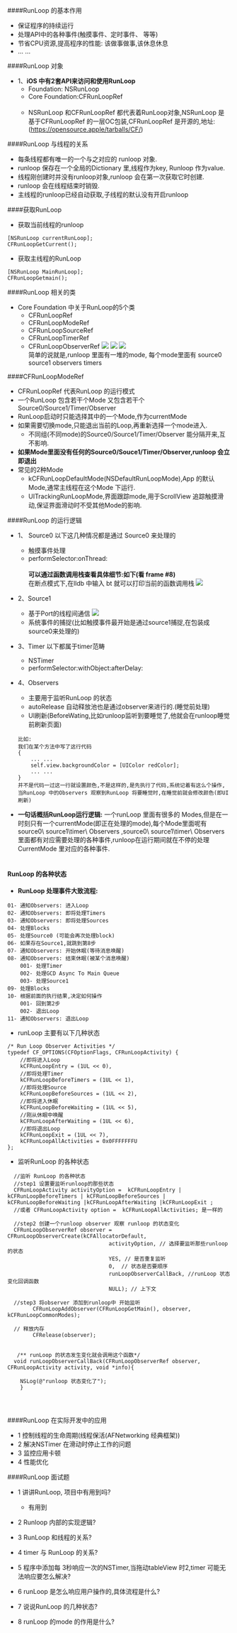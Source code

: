 

####RunLoop 的基本作用
- 保证程序的持续运行
- 处理API中的各种事件(触摸事件、定时事件、 等等)
- 节省CPU资源,提高程序的性能: 该做事做事,该休息休息
- ... ...

####RunLoop 对象

- 1、**iOS 中有2套API来访问和使用RunLoop**
    - Foundation: NSRunLoop
    - Core Foundation:CFRunLoopRef<br><br>
    - NSRunLoop 和CFRunLoopRef 都代表着RunLoop对象,NSRunLoop 是基于CFRunLoopRef 的一层OC包装,CFRunLoopRef 是开源的,地址:(https://opensource.apple/tarballs/CF/)
    
    

####RunLoop 与线程的关系
- 每条线程都有唯一的一个与之对应的 runloop 对象.
- runloop 保存在一个全局的Dictionary 里,线程作为key, Runloop 作为value.
- 线程刚创建时并没有runloop对象,runloop 会在第一次获取它时创建.
- runloop 会在线程结束时销毁.
- 主线程的runloop已经自动获取,子线程的默认没有开启runloop


####获取RunLoop
- 获取当前线程的runloop
```
[NSRunLoop currentRunLoop];
CFRunLoopGetCurrent();
```

- 获取主线程的RunLoop
```
[NSRunLoop MainRunLoop];
CFRunLoopGetmain();
```



####RunLoop 相关的类
- Core Foundation 中关于RunLoop的5个类
    - CFRunLoopRef
    - CFRunLoopModeRef
    - CFRunLoopSourceRef
    - CFRunLoopTimerRef
    - CFRunLoopObserverRef
  ![](/assets/RUNLOOP.png)  ![](/assets/RUNLOOPMODE.png)
   ![](/assets/Snip20180716_1.png) <br>
   简单的说就是,runloop 里面有一堆的mode, 每个mode里面有 source0  source1 observers  timers
   
   
   
   
####CFRunLoopModeRef 
- CFRunLoopRef 代表RunLoop 的运行模式
- 一个RunLoop 包含若干个Mode 又包含若干个Source0/Source1/Timer/Observer
- RunLoop启动时只能选择其中的一个Mode,作为currentMode
- 如果需要切换mode,只能退出当前的Loop,再重新选择一个mode进入.
    - 不同组(不同mode)的Source0/Source1/Timer/Observer 能分隔开来,互不影响.
- **如果Mode里面没有任何的Source0/Souce1/Timer/Observer,runloop 会立即退出**
- 常见的2种Mode
    - kCFRunLoopDefaultMode(NSDefaultRunLoopMode),App 的默认Mode,通常主线程在这个Mode 下运行.
    - UITrackingRunLoopMode,界面跟踪mode,用于ScrollView 追踪触摸滑动,保证界面滑动时不受其他Mode的影响.
    
    

####RunLoop 的运行逻辑

- 1、 Source0  以下这几种情况都是通过 Source0 来处理的
    - 触摸事件处理
    - performSelector:onThread: 
    <br><br>
    **可以通过函数调用栈查看具体细节:如下(看 frame #8)**<br>
    在断点模式下,在lldb 中输入 bt 就可以打印当前的函数调用栈
    ![](/assets/Snip20180717_2.png)
    
    
- 2、Source1  
    - 基于Port的线程间通信
    ![](/assets/Snip20180717_3.png)
    - 系统事件的捕捉(比如触摸事件最开始是通过source1捕捉,在包装成source0来处理的)
    

- 3、Timer 以下都属于timer范畴
    - NSTimer
    - performSelector:withObject:afterDelay:
    
    
- 4、Observers 
    - 主要用于监听RunLoop 的状态
    - autoRelease 自动释放池也是通过observer来进行的.(睡觉前处理)
    - UI刷新(BeforeWating,比如runloop监听到要睡觉了,他就会在runloop睡觉前刷新页面)
    ```
    比如:
    我们在某个方法中写了这行代码
    {
        ... ...
        self.view.backgroundColor = [UIColor redColor];
        ... ...
    }
    并不是代码一过这一行就设置颜色,不是这样的,是先执行了代码,系统记着有这么个操作,当RunLoop 中的Observers 观察到RunLoop 将要睡觉时,在睡觉前就会修改颜色(即UI刷新)
    ```
    

- **一句话概括RunLoop运行逻辑:**
一个runLoop 里面有很多的 Modes,但是在一时刻只有一个currentMode(即正在处理的mode),每个Mode里面呢有 source0\ source1\timer\ Observers ,source0\ source1\timer\ Observers 里面都有对应需要处理的各种事件,runloop在运行期间就在不停的处理CurrentMode 里对应的各种事件.
<br><br>



#### RunLoop 的各种状态
- **RunLoop 处理事件大致流程:**
```
01- 通知Observers: 进入Loop
02- 通知Observers: 即将处理Timers
03- 通知Observers: 即将处理Sources
04- 处理Blocks
05- 处理Source0 (可能会再次处理block)
06- 如果存在Source1,就跳到第8步
07- 通知Observers: 开始休眠(等待消息唤醒)
08- 通知Observers: 结束休眠(被某个消息唤醒)
    001- 处理Timer
    002- 处理GCD Async To Main Queue
    003- 处理Source1
09- 处理Blocks
10- 根据前面的执行结果,决定如何操作
    001- 回到第2步
    002- 退出Loop
11- 通知Observers: 退出Loop
```



- runLoop 主要有以下几种状态
```
/* Run Loop Observer Activities */
typedef CF_OPTIONS(CFOptionFlags, CFRunLoopActivity) {
    //即将进入Loop
    kCFRunLoopEntry = (1UL << 0),   
    //即将处理Timer 
    kCFRunLoopBeforeTimers = (1UL << 1),
    //即将处理Source
    kCFRunLoopBeforeSources = (1UL << 2),
    //即将进入休眠
    kCFRunLoopBeforeWaiting = (1UL << 5),
    //刚从休眠中唤醒
    kCFRunLoopAfterWaiting = (1UL << 6),
    //即将退出Loop
    kCFRunLoopExit = (1UL << 7),
    kCFRunLoopAllActivities = 0x0FFFFFFFU
};
```

- 监听RunLoop 的各种状态

```
  //监听 RunLoop 的各种状态
  //step1 设置要监听runloop的那些状态
  CFRunLoopActivity activityOption =  kCFRunLoopEntry | kCFRunLoopBeforeTimers | kCFRunLoopBeforeSources | kCFRunLoopBeforeWaiting |kCFRunLoopAfterWaiting |kCFRunLoopExit ;
  //或者 CFRunLoopActivity option =  kCFRunLoopAllActivities; 是一样的
        
  //step2 创建一个runloop observer 观察 runloop 的状态变化
  CFRunLoopObserverRef observer = CFRunLoopObserverCreate(kCFAllocatorDefault,
                                activityOption, // 选择要监听那些runloop的状态
                                YES, // 是否重复监听
                                0,  // 状态是否要顺序
                                runLoopObserverCallBack, //runLoop 状态变化回调函数
                                NULL); // 上下文
        
  //step3 将observer 添加到runloop中 开始监听
        CFRunLoopAddObserver(CFRunLoopGetMain(), observer, kCFRunLoopCommonModes);
        
  // 释放内存
        CFRelease(observer);
        
        
   /** runLoop 的状态发生变化就会调用这个函数*/
  void runLoopObserverCallBack(CFRunLoopObserverRef observer, CFRunLoopActivity activity, void *info){
    
    NSLog(@"runloop 状态变化了");
    }

        
        
```


####RunLoop 在实际开发中的应用

- 1 控制线程的生命周期(线程保活(AFNetworking 经典框架))
- 2 解决NSTimer 在滑动时停止工作的问题
- 3 监控应用卡顿
- 4 性能优化



####RunLoop 面试题

- 1 讲讲RunLoop, 项目中有用到吗?
    - 有用到


- 2 Runloop 内部的实现逻辑?


- 3 RunLoop 和线程的关系?


- 4 timer 与 RunLoop 的关系?



- 5 程序中添加每 3秒响应一次的NSTimer,当拖动tableView 时2,timer 可能无法响应要怎么解决?


- 6 runLoop 是怎么响应用户操作的,具体流程是什么?



- 7 说说RunLoop 的几种状态?




- 8 runLoop 的mode 的作用是什么?







